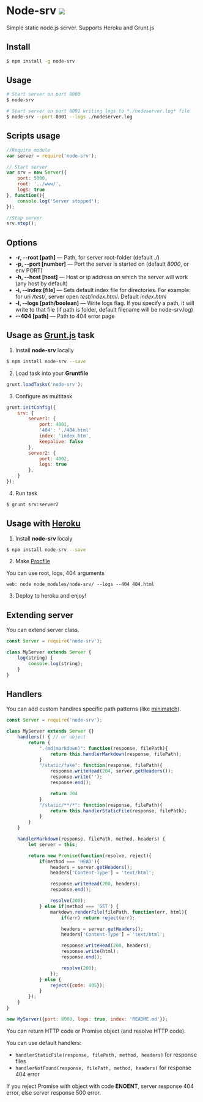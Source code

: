 # Node-srv [![](https://badge.fury.io/js/node-srv.png)](https://npmjs.org/package/node-srv)
Simple static node.js server. Supports Heroku and Grunt.js

## Install

``` bash
$ npm install -g node-srv
```

## Usage

``` bash
# Start server on port 8000
$ node-srv

# Start server on port 8001 writing logs to *./nodeserver.log* file
$ node-srv --port 8001 --logs ./nodeserver.log
```

## Scripts usage

``` js
//Require module
var server = require('node-srv');

// Start server
var srv = new Server({
    port: 5000,
    root: '../www/',
    logs: true
}, function(){
    console.log('Server stopped');
});

//Stop server
srv.stop();
```

## Options

* **-r, --root [path]** — Path, for server root-folder (default *./*)
* **-p, --port [number]** — Port the server is started on (default *8000*, or env PORT)
* **-h, --host [host]** — Host or ip address on which the server will work (any host by default)
* **-i, --index [file]** — Sets default index file for directories. For example: for uri */test/*, server open *test/index.html*. Default *index.html*
* **-l, --logs [path/boolean]** — Write logs flag. If you specify a path, it will write to that file (if path is folder, default filename will be node-srv.log)
* **--404 [path]** — Path to 404 error page

## Usage as [Grunt.js](http://gruntjs.com/) task
1. Install **node-srv** locally

  ``` bash
  $ npm install node-srv --save
  ```

2. Load task into your **Gruntfile**

  ``` js
  grunt.loadTasks('node-srv');
  ```

3. Configure as multitask

  ``` js
  grunt.initConfig({
      srv: {
          server1: {
              port: 4001,
              '404': './404.html'
              index: 'index.htm',
              keepalive: false
          },
          server2: {
              port: 4002,
              logs: true
          },
      }
  });
  ```

4. Run task

  ``` bash
  $ grunt srv:server2
  ```

## Usage with [Heroku](https://heroku.com)

1. Install **node-srv** localy

  ``` bash
  $ npm install node-srv --save
  ```

2. Make [Procfile](https://devcenter.heroku.com/articles/getting-started-with-nodejs#define-a-procfile)

  You can use root, logs, 404 arguments

  ```
  web: node node_modules/node-srv/ --logs --404 404.html
  ```

3. Deploy to heroku and enjoy!

## Extending server
You can extend server class.

``` js
const Server = require('node-srv');

class MyServer extends Server {
    log(string) {
        console.log(string);
    }
}
```

## Handlers

You can add custom handlres specific path patterns (like [minimatch](https://www.npmjs.com/package/minimatch)).

``` js
const Server = require('node-srv');

class MyServer extends Server {}
    handlers() { // or object
        return {
            ".(md|markdown)": function(response, filePath){
                return this.handlerMarkdown(response, filePath);
            }
            "/static/fake": function(response, filePath){
                response.writeHead(204, server.getHeaders());
                response.write('');
                response.end();

                return 204
            }
            "/static/**/*": function(response, filePath){
                return this.handlerStaticFile(response, filePath);
            }
        }
    }

    handlerMarkdown(response, filePath, method, headers) {
        let server = this;

        return new Promise(function(resolve, reject){
            if(method === 'HEAD'){
                headers = server.getHeaders();
                headers['Content-Type'] = 'text/html';

                response.writeHead(200, headers);
                response.end();

                resolve(200);
            } else if(method === 'GET') {
                markdown.renderFile(filePath, function(err, html){
                    if(err) return reject(err);

                    headers = server.getHeaders();
                    headers['Content-Type'] = 'text/html';

                    response.writeHead(200, headers);
                    response.write(html);
                    response.end();

                    resolve(200);
                });
            } else {
                reject({code: 405});
            }
        });
    }
}

new MyServer({port: 8000, logs: true, index: 'README.md'});
```
You can return HTTP code or Promise object (and resolve HTTP code).

You can use default handlers:
* `handlerStaticFile(response, filePath, method, headers)` for response files
* `handlerNotFound(response, filePath, method, headers)` for response 404 error

If you reject Promise with object with code **ENOENT**, server response 404 error, else server response 500 error.
